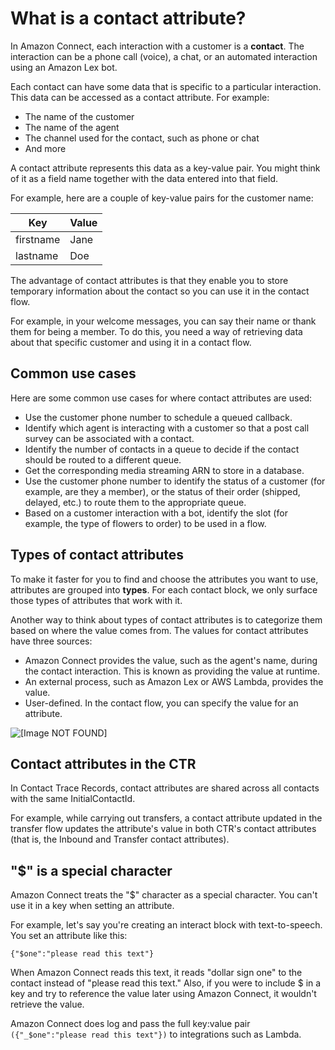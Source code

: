 # What is a contact attribute?<a name="what-is-a-contact-attribute"></a>

In Amazon Connect, each interaction with a customer is a **contact**\. The interaction can be a phone call \(voice\), a chat, or an automated interaction using an Amazon Lex bot\.

Each contact can have some data that is specific to a particular interaction\. This data can be accessed as a contact attribute\. For example:
+ The name of the customer
+ The name of the agent
+ The channel used for the contact, such as phone or chat
+ And more

A contact attribute represents this data as a key\-value pair\. You might think of it as a field name together with the data entered into that field\.

For example, here are a couple of key\-value pairs for the customer name:


| Key | Value | 
| --- | --- | 
| firstname  | Jane  | 
| lastname  | Doe  | 

The advantage of contact attributes is that they enable you to store temporary information about the contact so you can use it in the contact flow\.

For example, in your welcome messages, you can say their name or thank them for being a member\. To do this, you need a way of retrieving data about that specific customer and using it in a contact flow\.

## Common use cases<a name="contact-attribute-scenarios"></a>

Here are some common use cases for where contact attributes are used:
+ Use the customer phone number to schedule a queued callback\.
+ Identify which agent is interacting with a customer so that a post call survey can be associated with a contact\.
+ Identify the number of contacts in a queue to decide if the contact should be routed to a different queue\.
+ Get the corresponding media streaming ARN to store in a database\.
+ Use the customer phone number to identify the status of a customer \(for example, are they a member\), or the status of their order \(shipped, delayed, etc\.\) to route them to the appropriate queue\.
+ Based on a customer interaction with a bot, identify the slot \(for example, the type of flowers to order\) to be used in a flow\.

## Types of contact attributes<a name="types-of-contact-attributes"></a>

To make it faster for you to find and choose the attributes you want to use, attributes are grouped into **types**\. For each contact block, we only surface those types of attributes that work with it\. 

Another way to think about types of contact attributes is to categorize them based on where the value comes from\. The values for contact attributes have three sources: 
+ Amazon Connect provides the value, such as the agent's name, during the contact interaction\. This is known as providing the value at runtime\. 
+ An external process, such as Amazon Lex or AWS Lambda, provides the value\. 
+ User\-defined\. In the contact flow, you can specify the value for an attribute\. 

![\[Image NOT FOUND\]](http://docs.aws.amazon.com/connect/latest/adminguide/images/contact-attributes-types.png)

## Contact attributes in the CTR<a name="attributes-in-ctr"></a>

In Contact Trace Records, contact attributes are shared across all contacts with the same InitialContactId\.

For example, while carrying out transfers, a contact attribute updated in the transfer flow updates the attribute's value in both CTR's contact attributes \(that is, the Inbound and Transfer contact attributes\)\. 

## "$" is a special character<a name="dollar-sign-special"></a>

Amazon Connect treats the "$" character as a special character\. You can't use it in a key when setting an attribute\. 

 For example, let's say you're creating an interact block with text\-to\-speech\. You set an attribute like this: 

 ` {"$one":"please read this text"} ` 

When Amazon Connect reads this text, it reads "dollar sign one" to the contact instead of "please read this text\." Also, if you were to include $ in a key and try to reference the value later using Amazon Connect, it wouldn't retrieve the value\. 

Amazon Connect does log and pass the full key:value pair `({"_$one":"please read this text"})` to integrations such as Lambda\. 